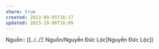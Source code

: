 ```yaml
---
share: true
created: 2023-09-05T16:17
updated: 2023-10-06T16:09
---
```

Nguồn:: [[../../Ξ Nguồn/Nguyễn Đức Lộc|Nguyễn Đức Lộc]]

